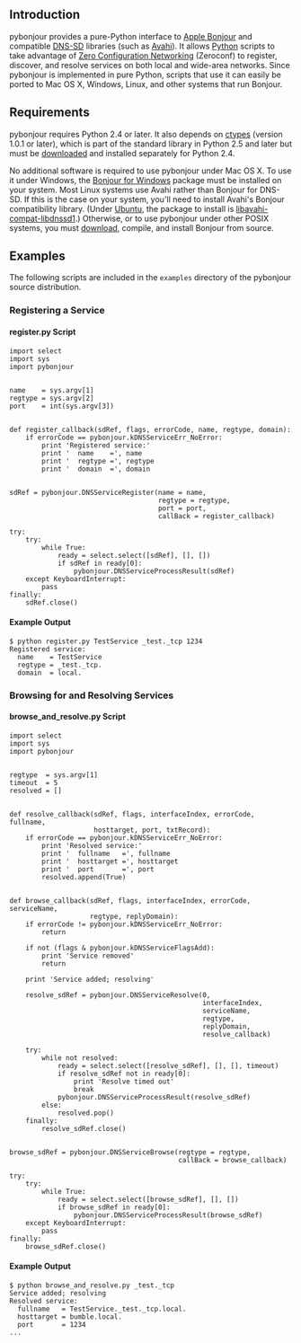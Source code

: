 ## Introduction ##

pybonjour provides a pure-Python interface to [Apple Bonjour](http://developer.apple.com/networking/bonjour/) and compatible [DNS-SD](http://www.dns-sd.org/) libraries (such as [Avahi](http://avahi.org/)).  It allows [Python](http://python.org/) scripts to take advantage of [Zero Configuration Networking](http://www.zeroconf.org/) (Zeroconf) to register, discover, and resolve services on both local and wide-area networks.  Since pybonjour is implemented in pure Python, scripts that use it can easily be ported to Mac OS X, Windows, Linux, and other systems that run Bonjour.

## Requirements ##

pybonjour requires Python 2.4 or later.  It also depends on [ctypes](http://docs.python.org/library/ctypes.html) (version 1.0.1 or later), which is part of the standard library in Python 2.5 and later but must be [downloaded](http://python.net/crew/theller/ctypes/#downloads) and installed separately for Python 2.4.

No additional software is required to use pybonjour under Mac OS X.  To use it under Windows, the [Bonjour for Windows](http://developer.apple.com/networking/bonjour/download/) package must be installed on your system.  Most Linux systems use Avahi rather than Bonjour for DNS-SD.  If this is the case on your system, you'll need to install Avahi's Bonjour compatibility library.  (Under [Ubuntu](http://www.ubuntu.com/), the package to install is [libavahi-compat-libdnssd1](http://packages.ubuntu.com/jaunty/libavahi-compat-libdnssd1).)  Otherwise, or to use pybonjour under other POSIX systems, you must [download](http://developer.apple.com/networking/bonjour/download/), compile, and install Bonjour from source.

## Examples ##

The following scripts are included in the `examples` directory of the pybonjour source distribution.

### Registering a Service ###

#### register.py Script ####

```
import select
import sys
import pybonjour


name    = sys.argv[1]
regtype = sys.argv[2]
port    = int(sys.argv[3])


def register_callback(sdRef, flags, errorCode, name, regtype, domain):
    if errorCode == pybonjour.kDNSServiceErr_NoError:
        print 'Registered service:'
        print '  name    =', name
        print '  regtype =', regtype
        print '  domain  =', domain


sdRef = pybonjour.DNSServiceRegister(name = name,
                                     regtype = regtype,
                                     port = port,
                                     callBack = register_callback)

try:
    try:
        while True:
            ready = select.select([sdRef], [], [])
            if sdRef in ready[0]:
                pybonjour.DNSServiceProcessResult(sdRef)
    except KeyboardInterrupt:
        pass
finally:
    sdRef.close()
```

#### Example Output ####

```
$ python register.py TestService _test._tcp 1234
Registered service:
  name    = TestService
  regtype = _test._tcp.
  domain  = local.
```

### Browsing for and Resolving Services ###

#### browse\_and\_resolve.py Script ####

```
import select
import sys
import pybonjour


regtype  = sys.argv[1]
timeout  = 5
resolved = []


def resolve_callback(sdRef, flags, interfaceIndex, errorCode, fullname,
                     hosttarget, port, txtRecord):
    if errorCode == pybonjour.kDNSServiceErr_NoError:
        print 'Resolved service:'
        print '  fullname   =', fullname
        print '  hosttarget =', hosttarget
        print '  port       =', port
        resolved.append(True)


def browse_callback(sdRef, flags, interfaceIndex, errorCode, serviceName,
                    regtype, replyDomain):
    if errorCode != pybonjour.kDNSServiceErr_NoError:
        return

    if not (flags & pybonjour.kDNSServiceFlagsAdd):
        print 'Service removed'
        return

    print 'Service added; resolving'

    resolve_sdRef = pybonjour.DNSServiceResolve(0,
                                                interfaceIndex,
                                                serviceName,
                                                regtype,
                                                replyDomain,
                                                resolve_callback)

    try:
        while not resolved:
            ready = select.select([resolve_sdRef], [], [], timeout)
            if resolve_sdRef not in ready[0]:
                print 'Resolve timed out'
                break
            pybonjour.DNSServiceProcessResult(resolve_sdRef)
        else:
            resolved.pop()
    finally:
        resolve_sdRef.close()


browse_sdRef = pybonjour.DNSServiceBrowse(regtype = regtype,
                                          callBack = browse_callback)

try:
    try:
        while True:
            ready = select.select([browse_sdRef], [], [])
            if browse_sdRef in ready[0]:
                pybonjour.DNSServiceProcessResult(browse_sdRef)
    except KeyboardInterrupt:
        pass
finally:
    browse_sdRef.close()
```

#### Example Output ####

```
$ python browse_and_resolve.py _test._tcp
Service added; resolving
Resolved service:
  fullname   = TestService._test._tcp.local.
  hosttarget = bumble.local.
  port       = 1234
...
```